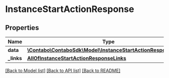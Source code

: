 # InstanceStartActionResponse

## Properties
Name | Type | Description | Notes
------------ | ------------- | ------------- | -------------
**data** | [**\Contabo\ContaboSdk\Model\InstanceStartActionResponseData[]**](InstanceStartActionResponseData.md) |  | 
**_links** | [**AllOfInstanceStartActionResponseLinks**](AllOfInstanceStartActionResponseLinks.md) |  | 

[[Back to Model list]](../../README.md#documentation-for-models) [[Back to API list]](../../README.md#documentation-for-api-endpoints) [[Back to README]](../../README.md)

